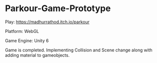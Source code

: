 # Parkour-Game-Prototype
Play: https://madhurrathod.itch.io/parkour

Platform: WebGL

Game Engine: Unity 6 

Game is completed.
Implementing Collision and Scene change along with adding material to gameobjects.
